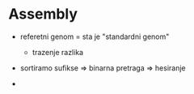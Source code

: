 # Assembly 

- referetni genom = sta je "standardni genom"
    - trazenje razlika
    
- sortiramo sufikse => binarna pretraga => hesiranje

- 